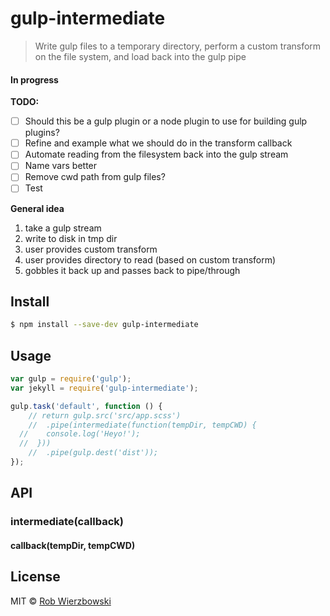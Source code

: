 # gulp-intermediate

> Write gulp files to a temporary directory, perform a custom transform on the file system, and load back into the gulp pipe

#### In progress

**TODO:**
- [ ] Should this be a gulp plugin or a node plugin to use for building gulp plugins?
- [ ] Refine and example what we should do in the transform callback
- [ ] Automate reading from the filesystem back into the gulp stream
- [ ] Name vars better
- [ ] Remove cwd path from gulp files?
- [ ] Test

**General idea**

1. take a gulp stream
1. write to disk in tmp dir
1. user provides custom transform
1. user provides directory to read (based on custom transform)
1. gobbles it back up and passes back to pipe/through

## Install

```sh
$ npm install --save-dev gulp-intermediate
```

## Usage

```js
var gulp = require('gulp');
var jekyll = require('gulp-intermediate');

gulp.task('default', function () {
	// return gulp.src('src/app.scss')
	//	.pipe(intermediate(function(tempDir, tempCWD) {
  //    console.log('Heyo!');
  //  }))
	//	.pipe(gulp.dest('dist'));
});
```

## API

### intermediate(callback)

#### callback(tempDir, tempCWD)

## License

MIT © [Rob Wierzbowski](http://robwierzbowski.com)
